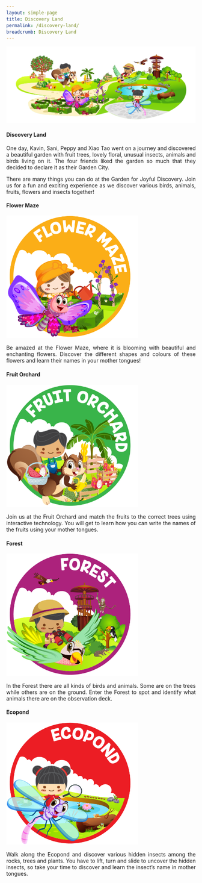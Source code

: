 ```yaml
---
layout: simple-page
title: Discovery Land
permalink: /discovery-land/
breadcrumb: Discovery Land
--- 
```


<img src="/images/DiscoveryLandTop.png" alt=""  />

#### Discovery Land

<p align="justify">
One day, Kavin, Sani, Peppy and Xiao Tao went on a journey and discovered a beautiful garden with fruit trees, lovely floral, unusual insects, animals and birds living on it. The four friends liked the garden so much that they decided to declare it as their Garden City. 
</p>
<p align="justify">
There are many things you can do at the Garden for Joyful Discovery. Join us for a fun and exciting experience as we discover various birds, animals, fruits, flowers and insects together!
</p>

#### Flower Maze
<img src="/images/Discoveryland_Floral nursery.png" alt="" style="width:350px;" />

<p align="justify">
Be amazed at the Flower Maze, where it is blooming with beautiful and enchanting flowers. Discover the different shapes and colours of these flowers and learn their names in your mother tongues!
</p>

#### Fruit Orchard
<img src="/images/Discoveryland_Fruit orchard.png" alt="" style="width:350px;" />

<p align="justify">
Join us at the Fruit Orchard and match the fruits to the correct trees using interactive technology. You will get to learn how you can write the names of the fruits using your mother tongues.
</p>

#### Forest
<img src="/images/Discoveryland_Safari.png" alt="" style="width:350px;" />

<p align="justify">
In the Forest there are all kinds of birds and animals. Some are on the trees while others are on the ground. Enter the Forest to spot and identify what animals there are on the observation deck.
</p>

#### Ecopond
<img src="/images/Discoveryland_Wetland.png" alt="" style="width:350px;" />
<p align="justify">
Walk along the Ecopond and discover various hidden insects among the rocks, trees and plants. You have to lift, turn and slide to uncover the hidden insects, so take your time to discover and learn the insect’s name in mother tongues.
</p>
